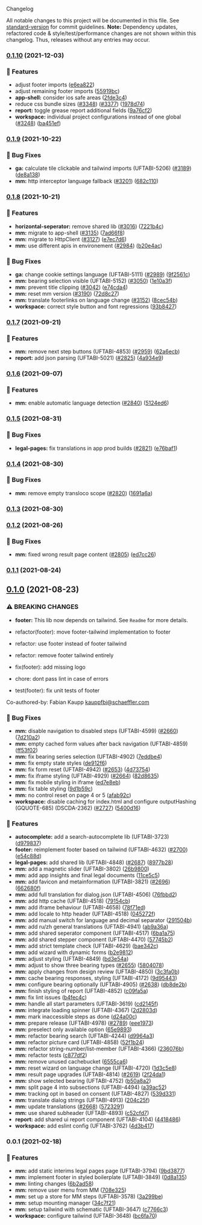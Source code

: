  Changelog

All notable changes to this project will be documented in this file. See [standard-version](https://github.com/conventional-changelog/standard-version) for commit guidelines.
**Note:** Dependency updates, refactored code & style/test/performance changes are not shown within this changelog. Thus, releases without any entries may occur.

### [0.1.10](https://github.com/Schaeffler-Group/frontend-schaeffler/compare/mm-v0.1.10...mm-v0.1.9) (2021-12-03)


### 🎸 Features

* adjust footer imports ([e6ea822](https://github.com/Schaeffler-Group/frontend-schaeffler/commit/e6ea822bc4ffce3bc0d60279916d7475834aea8d))
* adjust remaining footer imports ([55919bc](https://github.com/Schaeffler-Group/frontend-schaeffler/commit/55919bc78d7e7a50ccc8cb9d849d8e2c369b76ef))
* **app-shell:** consider ios safe areas ([2fde3c4](https://github.com/Schaeffler-Group/frontend-schaeffler/commit/2fde3c4decf2bab20a7ff4198ef9c7035098a301))
* reduce css bundle sizes ([#3348](https://github.com/Schaeffler-Group/frontend-schaeffler/issues/3348)) ([#3377](https://github.com/Schaeffler-Group/frontend-schaeffler/issues/3377)) ([1978d74](https://github.com/Schaeffler-Group/frontend-schaeffler/commit/1978d745d959d521f060f51e98ab85a2390612bf))
* **report:** toggle grease report additional fields ([9a76cf2](https://github.com/Schaeffler-Group/frontend-schaeffler/commit/9a76cf2dd7e718d95e6791c70f2774114741ed02))
* **workspace:** individual project configurations instead of one global ([#3248](https://github.com/Schaeffler-Group/frontend-schaeffler/issues/3248)) ([ba451ef](https://github.com/Schaeffler-Group/frontend-schaeffler/commit/ba451ef87c9c9cff99440b9739c9ebf4069a16dc))

### [0.1.9](https://github.com/Schaeffler-Group/frontend-schaeffler/compare/mm-v0.1.9...mm-v0.1.8) (2021-10-22)


### 🐛 Bug Fixes

* **ga:** calculate tile clickable and tailwind imports (UFTABI-5206) ([#3189](https://github.com/Schaeffler-Group/frontend-schaeffler/issues/3189)) ([de8a138](https://github.com/Schaeffler-Group/frontend-schaeffler/commit/de8a13848a6942a3ecbf0589eef24f53314b941c))
* **mm:** http interceptor language fallback ([#3201](https://github.com/Schaeffler-Group/frontend-schaeffler/issues/3201)) ([682c110](https://github.com/Schaeffler-Group/frontend-schaeffler/commit/682c1107b4e8483882e76b11c51835975151966d))

### [0.1.8](https://github.com/Schaeffler-Group/frontend-schaeffler/compare/mm-v0.1.8...mm-v0.1.7) (2021-10-21)


### 🎸 Features

* **horizontal-seperator:** remove shared lib ([#3016](https://github.com/Schaeffler-Group/frontend-schaeffler/issues/3016)) ([7221b4c](https://github.com/Schaeffler-Group/frontend-schaeffler/commit/7221b4c54ece6899ff3027a523ab9ee0a2f3ea07))
* **mm:** migrate to app-shell ([#3135](https://github.com/Schaeffler-Group/frontend-schaeffler/issues/3135)) ([7ad66f8](https://github.com/Schaeffler-Group/frontend-schaeffler/commit/7ad66f8b8fd4ae438a0a68a6bcca9aea266fc3bb))
* **mm:** migrate to HttpClient ([#3127](https://github.com/Schaeffler-Group/frontend-schaeffler/issues/3127)) ([e7ec7d6](https://github.com/Schaeffler-Group/frontend-schaeffler/commit/e7ec7d63549df1f6db8145cd7be47d6d736ab534))
* **mm:** use different apis in environement ([#2984](https://github.com/Schaeffler-Group/frontend-schaeffler/issues/2984)) ([b20e4ac](https://github.com/Schaeffler-Group/frontend-schaeffler/commit/b20e4ac0a2620e0f1b0643beb713dc93a0210df8))


### 🐛 Bug Fixes

* **ga:** change cookie settings language (UFTABI-5111) ([#2989](https://github.com/Schaeffler-Group/frontend-schaeffler/issues/2989)) ([9f2561c](https://github.com/Schaeffler-Group/frontend-schaeffler/commit/9f2561c2fd0b024fc6922b123041265b9e877b47))
* **mm:** bearing selection visible (UFTABI-5152) ([#3050](https://github.com/Schaeffler-Group/frontend-schaeffler/issues/3050)) ([1e10a3f](https://github.com/Schaeffler-Group/frontend-schaeffler/commit/1e10a3f5bde5f10fa38d224f33f19846812edcea))
* **mm:** prevent title clipping ([#3042](https://github.com/Schaeffler-Group/frontend-schaeffler/issues/3042)) ([e74cda4](https://github.com/Schaeffler-Group/frontend-schaeffler/commit/e74cda4ec943f31542a70e457c56a91a190b3c49))
* **mm:** reset mm version ([#3190](https://github.com/Schaeffler-Group/frontend-schaeffler/issues/3190)) ([72d8c27](https://github.com/Schaeffler-Group/frontend-schaeffler/commit/72d8c27266d566db5407c682ce5bcf750908198b))
* **mm:** translate footerlinks on language change ([#3152](https://github.com/Schaeffler-Group/frontend-schaeffler/issues/3152)) ([8cec54b](https://github.com/Schaeffler-Group/frontend-schaeffler/commit/8cec54bad0cbc78d7585903da3d7ca15ecc9a23d))
* **workspace:** correct style button and font regressions ([93b8427](https://github.com/Schaeffler-Group/frontend-schaeffler/commit/93b8427b40554a19024ea30d765c546965d2f0e9))

### [0.1.7](https://github.com/Schaeffler-Group/frontend-schaeffler/compare/mm-v0.1.7...mm-v0.1.6) (2021-09-21)


### 🎸 Features

* **mm:** remove next step buttons (UFTABI-4853) ([#2959](https://github.com/Schaeffler-Group/frontend-schaeffler/issues/2959)) ([62a6ecb](https://github.com/Schaeffler-Group/frontend-schaeffler/commit/62a6ecb9efd0d2b33170a6eec6d83109680ef111))
* **report:** add json parsing (UFTABI-5021) ([#2825](https://github.com/Schaeffler-Group/frontend-schaeffler/issues/2825)) ([4a934e9](https://github.com/Schaeffler-Group/frontend-schaeffler/commit/4a934e9ef4edf32ba9302682895f49e06235d0c4))

### [0.1.6](https://github.com/Schaeffler-Group/frontend-schaeffler/compare/mm-v0.1.6...mm-v0.1.5) (2021-09-07)


### 🎸 Features

* **mm:** enable automatic language detection ([#2840](https://github.com/Schaeffler-Group/frontend-schaeffler/issues/2840)) ([5124ed6](https://github.com/Schaeffler-Group/frontend-schaeffler/commit/5124ed6393a9ba8c35ea316e152c033968681183))

### [0.1.5](https://github.com/Schaeffler-Group/frontend-schaeffler/compare/mm-v0.1.5...mm-v0.1.4) (2021-08-31)


### 🐛 Bug Fixes

* **legal-pages:** fix translations in app prod builds ([#2821](https://github.com/Schaeffler-Group/frontend-schaeffler/issues/2821)) ([e76baf1](https://github.com/Schaeffler-Group/frontend-schaeffler/commit/e76baf1c098e6a1065c4d401b633898ce42d97f9))

### [0.1.4](https://github.com/Schaeffler-Group/frontend-schaeffler/compare/mm-v0.1.4...mm-v0.1.3) (2021-08-30)


### 🐛 Bug Fixes

* **mm:** remove empty transloco scope ([#2820](https://github.com/Schaeffler-Group/frontend-schaeffler/issues/2820)) ([1691a6a](https://github.com/Schaeffler-Group/frontend-schaeffler/commit/1691a6aef1479d15cfce31d1c698fb99f42989b6))

### [0.1.3](https://github.com/Schaeffler-Group/frontend-schaeffler/compare/mm-v0.1.3...mm-v0.1.2) (2021-08-30)

### [0.1.2](https://github.com/Schaeffler-Group/frontend-schaeffler/compare/mm-v0.1.2...mm-v0.1.1) (2021-08-26)


### 🐛 Bug Fixes

* **mm:** fixed wrong result page content ([#2805](https://github.com/Schaeffler-Group/frontend-schaeffler/issues/2805)) ([ed7cc26](https://github.com/Schaeffler-Group/frontend-schaeffler/commit/ed7cc26545b0a63812549cdea6aa199398c853c3))

### [0.1.1](https://github.com/Schaeffler-Group/frontend-schaeffler/compare/mm-v0.1.1...mm-v0.1.0) (2021-08-24)

## [0.1.0](https://github.com/Schaeffler-Group/frontend-schaeffler/compare/mm-v0.1.0...mm-v0.0.1) (2021-08-23)


### ⚠ BREAKING CHANGES

* **footer:** This lib now depends on tailwind. See `Readme` for more details.

* refactor(footer): move footer-tailwind implementation to footer

* refactor: use footer instead of footer tailwind

* refactor: remove footer tailwind entirely

* fix(footer): add missing logo

* chore: dont pass lint in case of errors

* test(footer): fix unit tests of footer

Co-authored-by: Fabian Kaupp <kauppfbi@schaeffler.com>

### 🐛 Bug Fixes

* **mm:** disable navigation to disabled steps (UFTABI-4599) ([#2660](https://github.com/Schaeffler-Group/frontend-schaeffler/issues/2660)) ([7d210a2](https://github.com/Schaeffler-Group/frontend-schaeffler/commit/7d210a2fde083e71142262edc498fd521bc0c5e5))
* **mm:** empty cached form values after back navigation (UFTABI-4859) ([ff53f02](https://github.com/Schaeffler-Group/frontend-schaeffler/commit/ff53f0238e7f444469f2d7a1a8fd84083a236174))
* **mm:** fix bearing series selection (UFTABI-4902) ([7eddbe4](https://github.com/Schaeffler-Group/frontend-schaeffler/commit/7eddbe441fb9e1882e2d18795a6bd7501f2508e3))
* **mm:** fix empty state styles ([de912f6](https://github.com/Schaeffler-Group/frontend-schaeffler/commit/de912f6b2a70e7863c94c868fd9191e4fc958d7f))
* **mm:** fix form reset (UFTABI-4942) ([#2653](https://github.com/Schaeffler-Group/frontend-schaeffler/issues/2653)) ([4d73754](https://github.com/Schaeffler-Group/frontend-schaeffler/commit/4d737549bfd265e78812396d11547c47b6568ad1))
* **mm:** fix iframe styling (UFTABI-4929) ([#2664](https://github.com/Schaeffler-Group/frontend-schaeffler/issues/2664)) ([82d8635](https://github.com/Schaeffler-Group/frontend-schaeffler/commit/82d863541420a3630d2c8faf6d350cf54041d7a7))
* **mm:** fix mobile styling in iframe ([ed7e8eb](https://github.com/Schaeffler-Group/frontend-schaeffler/commit/ed7e8eb14ac3fbbf262c18df12a749e45e69d03f))
* **mm:** fix table styling ([9d1b59c](https://github.com/Schaeffler-Group/frontend-schaeffler/commit/9d1b59c4cb02ed70ad9a3146cc05ddcb46ba84c7))
* **mm:** no control reset on page 4 or 5 ([afab92c](https://github.com/Schaeffler-Group/frontend-schaeffler/commit/afab92cedc8872476714ef91080974e865817762))
* **workspace:** disable caching for index.html and configure outputHashing (GQUOTE-685) (DSCDA-2362) ([#2727](https://github.com/Schaeffler-Group/frontend-schaeffler/issues/2727)) ([5400d16](https://github.com/Schaeffler-Group/frontend-schaeffler/commit/5400d16ed0f1cab1caf7c3760724148ff996922f))


### 🎸 Features

* **autocomplete:** add a search-autocomplete lib (UFTABI-3723) ([d979837](https://github.com/Schaeffler-Group/frontend-schaeffler/commit/d979837a0e3390ae8cd43ad64b1713d40f7b69bd))
* **footer:** reimplement footer based on tailwind (UFTABI-4632) ([#2700](https://github.com/Schaeffler-Group/frontend-schaeffler/issues/2700)) ([e54c88d](https://github.com/Schaeffler-Group/frontend-schaeffler/commit/e54c88d08e472f2915bc0ce1770eac5b4e9cca07))
* **legal-pages:** add shared lib (UFTABI-4848) ([#2687](https://github.com/Schaeffler-Group/frontend-schaeffler/issues/2687)) ([8977b28](https://github.com/Schaeffler-Group/frontend-schaeffler/commit/8977b281d8adc3bf6705aaff5cb124af8fb8fea9))
* **mm:** add a magnetic slider (UFTABI-3802) ([26b9800](https://github.com/Schaeffler-Group/frontend-schaeffler/commit/26b98008712770d2410b325d66b02c4143752dee))
* **mm:** add app insights and final legal documents ([11ce5c5](https://github.com/Schaeffler-Group/frontend-schaeffler/commit/11ce5c5d98b584ce80725a7e83413cf2b2dee0e7))
* **mm:** add favicon and metainformation (UFTABI-3821) ([#2696](https://github.com/Schaeffler-Group/frontend-schaeffler/issues/2696)) ([662680f](https://github.com/Schaeffler-Group/frontend-schaeffler/commit/662680fbf551ab6ea8ca37eb22342a8b4695ff5f))
* **mm:** add full translation for dialog.json (UFTABI-4506) ([76fbbd2](https://github.com/Schaeffler-Group/frontend-schaeffler/commit/76fbbd210c4ce646de8a0ad13b8878c1f84dca12))
* **mm:** add http cache (UFTABI-4518) ([79154cb](https://github.com/Schaeffler-Group/frontend-schaeffler/commit/79154cb57f6155f08157a69ba898e76f1f4873c7))
* **mm:** add iframe behaviour (UFTABI-4658) ([78f71ed](https://github.com/Schaeffler-Group/frontend-schaeffler/commit/78f71ed0c69d8eef89b861aacc469053b5468d1d))
* **mm:** add locale to http header (UFTABI-4518) ([045272f](https://github.com/Schaeffler-Group/frontend-schaeffler/commit/045272fbf39090dc9f6b80864ebef725b83011d1))
* **mm:** add manual switch for language and decimal separator ([291504b](https://github.com/Schaeffler-Group/frontend-schaeffler/commit/291504b1a4bb92e896514dc2d9f033d7efc67bab))
* **mm:** add ru/zh general translations (UFTABI-4941) ([ab9a36a](https://github.com/Schaeffler-Group/frontend-schaeffler/commit/ab9a36abc2d112536cc78b40963914a4981addd8))
* **mm:** add shared seperator component (UFTABI-4517) ([6ba1a75](https://github.com/Schaeffler-Group/frontend-schaeffler/commit/6ba1a75a266ea8f0a93180738232e435fcb5c78c))
* **mm:** add shared stepper component (UFTABI-4470) ([57745b2](https://github.com/Schaeffler-Group/frontend-schaeffler/commit/57745b21d9be16fdc9c5463cd9c765cd64ccb718))
* **mm:** add strict template check (UFTABI-4629) ([bae342c](https://github.com/Schaeffler-Group/frontend-schaeffler/commit/bae342ca20680549d9a02d75958dd11a3aff210c))
* **mm:** add wizard with dynamic forms ([b2e9812](https://github.com/Schaeffler-Group/frontend-schaeffler/commit/b2e98125cc53a98fe585a273a7aee3348951310c))
* **mm:** adjust styling (UFTABI-4849) ([bd3e54a](https://github.com/Schaeffler-Group/frontend-schaeffler/commit/bd3e54a0918ef1aedd60e30f257871f69752684c))
* **mm:** adjust to show three bearing types ([#2655](https://github.com/Schaeffler-Group/frontend-schaeffler/issues/2655)) ([5804078](https://github.com/Schaeffler-Group/frontend-schaeffler/commit/5804078bb25ada5daa94f2d9ce1afb81bad89da1))
* **mm:** apply changes from design review (UFTABI-4850) ([3c3fa0b](https://github.com/Schaeffler-Group/frontend-schaeffler/commit/3c3fa0b2bcdbe1e18f67b14a33ce101907997f73))
* **mm:** cache bearing responses, styling (UFTABI-4172) ([9d95443](https://github.com/Schaeffler-Group/frontend-schaeffler/commit/9d954430f1a2184528cc07a872d14401508baa5a))
* **mm:** configure bearing optionally (UFTABI-4905) ([#2638](https://github.com/Schaeffler-Group/frontend-schaeffler/issues/2638)) ([db8de2b](https://github.com/Schaeffler-Group/frontend-schaeffler/commit/db8de2ba3fe2bec87dd9ca1d99e0f1e3bdfdc7f5))
* **mm:** finish styling of report (UFTABI-4852) ([c09fa5a](https://github.com/Schaeffler-Group/frontend-schaeffler/commit/c09fa5ae339d0df59169c8da8038d4cfb06e834c))
* **mm:** fix lint issues ([b4fec4c](https://github.com/Schaeffler-Group/frontend-schaeffler/commit/b4fec4c1de442df04a7439fdf430d447b9eba195))
* **mm:** handle all start parameters (UFTABI-3619) ([cd2145f](https://github.com/Schaeffler-Group/frontend-schaeffler/commit/cd2145f748bbc641015b638e8208412718211bf0))
* **mm:** integrate loading spinner (UFTABI-4367) ([2d2803d](https://github.com/Schaeffler-Group/frontend-schaeffler/commit/2d2803de1873e809a62c5d14987cf5c23a418b6a))
* **mm:** mark inaccessible steps as done ([d24a00c](https://github.com/Schaeffler-Group/frontend-schaeffler/commit/d24a00c17741aff0094e55dcdb088a339f596c0d))
* **mm:** prepare release (UFTABI-4978) ([#2789](https://github.com/Schaeffler-Group/frontend-schaeffler/issues/2789)) ([eee1973](https://github.com/Schaeffler-Group/frontend-schaeffler/commit/eee197367a76348ff57c047d0584069953fa5584))
* **mm:** preselect only available option ([65e9893](https://github.com/Schaeffler-Group/frontend-schaeffler/commit/65e9893335060f7ce1c2b92bc349c92ad632f159))
* **mm:** refactor bearing search (UFTABI-4244) ([d9964a3](https://github.com/Schaeffler-Group/frontend-schaeffler/commit/d9964a389065400c52d14ca7e87128fcbb3ad080))
* **mm:** refactor picture card (UFTABI-4858) ([52f1b24](https://github.com/Schaeffler-Group/frontend-schaeffler/commit/52f1b2471a79248e83aea0865c13d4829298325b))
* **mm:** refactor string-number/list-member (UFTABI-4366) ([236076b](https://github.com/Schaeffler-Group/frontend-schaeffler/commit/236076ba751c9e5f0c94a9fedda11a7a4ca97fb4))
* **mm:** refactor tests ([c877df2](https://github.com/Schaeffler-Group/frontend-schaeffler/commit/c877df2ec5d6c16d0150608561b7fa41b230c0eb))
* **mm:** remove unused cachebucket ([6555ca6](https://github.com/Schaeffler-Group/frontend-schaeffler/commit/6555ca6f0d2bdcdae5a8b2d2d47a6d7a1ed40225))
* **mm:** reset wizard on language change (UFTABI-4720) ([1d3c5e8](https://github.com/Schaeffler-Group/frontend-schaeffler/commit/1d3c5e8cc6295d2677ceb6a4540f7b9771aa90b9))
* **mm:** result page upgrades (UFTABI-4814) ([#2619](https://github.com/Schaeffler-Group/frontend-schaeffler/issues/2619)) ([2f24da1](https://github.com/Schaeffler-Group/frontend-schaeffler/commit/2f24da1168cdb8dc7431cdde77a1f5e512fddafb))
* **mm:** show selected bearing (UFTABI-4752) ([b50a8a2](https://github.com/Schaeffler-Group/frontend-schaeffler/commit/b50a8a2461a4d88c3a64309b0f63ee0c17929841))
* **mm:** split page 4 into subsections (UFTABI-4494) ([a39ac52](https://github.com/Schaeffler-Group/frontend-schaeffler/commit/a39ac52c66a769f59411ad06a425e75b501efa07))
* **mm:** tracking opt in based on consent (UFTABI-4827) ([539d331](https://github.com/Schaeffler-Group/frontend-schaeffler/commit/539d3319b5694c97d3eb71e2cc6483ec487fe121))
* **mm:** translate dialog strings (UFTABI-4913) ([204c25f](https://github.com/Schaeffler-Group/frontend-schaeffler/commit/204c25fc56d5450237741a6ef34cd6341e70d9be))
* **mm:** update translations ([#2668](https://github.com/Schaeffler-Group/frontend-schaeffler/issues/2668)) ([5723291](https://github.com/Schaeffler-Group/frontend-schaeffler/commit/5723291d4ca16c78a137dea61d78a701470924d3))
* **mm:** use shared subheader (UFTABI-4893) ([c52cfd7](https://github.com/Schaeffler-Group/frontend-schaeffler/commit/c52cfd7986eb6044eec2b6ef93691b04afd7e392))
* **report:** add shared ui report component (UFTABI-4104) ([4418486](https://github.com/Schaeffler-Group/frontend-schaeffler/commit/4418486859c3ea2045e4c7698131e33fb49e68b8))
* **workspace:** add eslint config (UFTABI-3762) ([4d3b417](https://github.com/Schaeffler-Group/frontend-schaeffler/commit/4d3b417a7a01b99d3c211203414c2bc80540a783))

### 0.0.1 (2021-02-18)


### 🎸 Features

* **mm:** add static interims legal pages page (UFTABI-3794) ([9bd3877](///commit/9bd38772ade8f3397b034528d528fc8732383e74))
* **mm:** implement footer in styled boilerplate (UFTABI-3849) ([0d8a135](///commit/0d8a135317d64a553db1c6ca79880a9d1589020f))
* **mm:** linting changes ([6b2ad58](///commit/6b2ad5871c05235a9801bb42fb9e13d732548dcc))
* **mm:** remove user menu from MM ([708e325](///commit/708e3253e0e1a9b0518b8a74469d79927c1d0f0d))
* **mm:** set up a store for MM steps (UFTABI-3578) ([3a299be](///commit/3a299be78a11076b5cdccf8247c9451ea404722f))
* **mm:** setup mounting manager ([34c7f21](///commit/34c7f21f64502b263921c3641a1561af99d3aaf7))
* **mm:** setup tailwind with schematic (UFTABI-3647) ([c7766c3](///commit/c7766c37d22de27da23c173dda495b8e008ce3c9))
* **workspace:** configure tailwind (UFTABI-3648) ([bc6fa70](///commit/bc6fa7016c1cfa2a2e484c9871e261d832b23cca))
